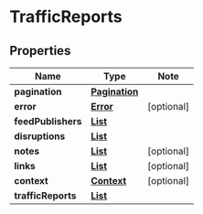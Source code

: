 # TrafficReports

## Properties

Name | Type | Note
---- | ---- | ----
**pagination** | [**Pagination**](Pagination.md) | 
**error** | [**Error**](Error.md) | [optional] 
**feedPublishers** | [**List<FeedPublisher>**](FeedPublisher.md) | 
**disruptions** | [**List<Disruption>**](Disruption.md) | 
**notes** | [**List<Note>**](Note.md) | [optional] 
**links** | [**List<LinkSchema>**](LinkSchema.md) | [optional] 
**context** | [**Context**](Context.md) | [optional] 
**trafficReports** | [**List<TrafficReport>**](TrafficReport.md) | 

